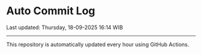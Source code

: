 # Auto Commit Log

Last updated: Thursday, 18-09-2025 16:14 WIB

---

This repository is automatically updated every hour using GitHub Actions.
